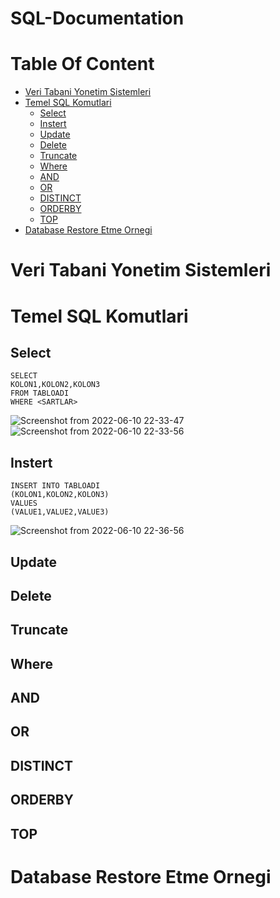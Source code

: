 # SQL-Documentation

# Table Of Content
- [Veri Tabani Yonetim Sistemleri](#veri-tabani-yonetim-sistemleri)
- [Temel SQL Komutlari](#temel-sql-komutlari)
  * [Select](#select)
  * [Instert](#instert)
  * [Update](#update)
  * [Delete](#delete)
  * [Truncate](#truncate)
  * [Where](#where)
  * [AND](#and)
  * [OR](#or)
  * [DISTINCT](#distinct)
  * [ORDERBY](#orderby)
  * [TOP](#top)
- [Database Restore Etme Ornegi](#database-restore-etme-ornegi)


# Veri Tabani Yonetim Sistemleri
# Temel SQL Komutlari
## Select

    SELECT   
    KOLON1,KOLON2,KOLON3  
    FROM TABLOADI  
    WHERE <SARTLAR>  
    
![Screenshot from 2022-06-10 22-33-47](https://user-images.githubusercontent.com/57320216/173185530-987f2cf2-46f8-44e8-8af2-2ab3f44dce8b.png)  
![Screenshot from 2022-06-10 22-33-56](https://user-images.githubusercontent.com/57320216/173185531-13351a63-b0e7-4c79-96ed-9dafb98050c1.png)


## Instert

    INSERT INTO TABLOADI  
    (KOLON1,KOLON2,KOLON3)  
    VALUES  
    (VALUE1,VALUE2,VALUE3)    
![Screenshot from 2022-06-10 22-36-56](https://user-images.githubusercontent.com/57320216/173185603-53e5b2bd-ce31-4b4b-b03f-cdff64a672c4.png)  


## Update
## Delete
## Truncate 
## Where
## AND
## OR 
## DISTINCT
## ORDERBY
## TOP
# Database Restore Etme Ornegi

